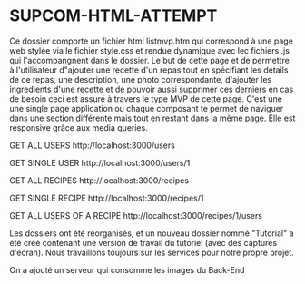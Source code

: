 # SUPCOM-HTML-ATTEMPT

Ce dossier comporte un fichier html listmvp.htm qui correspond à une page web stylée 
via le fichier style.css et rendue dynamique avec lec fichiers .js qui l'accompangnent 
dans le dossier.
Le but de cette page et de permettre à l'utilisateur d"ajouter une recette d'un repas
tout en spécifiant les détails de ce repas, une description, une photo correspondante,
d'ajouter  les ingredients d'une recette et de pouvoir aussi supprimer ces derniers en
cas de besoin ceci est assuré à travers le type MVP de cette page.
C'est une une single page application ou chaque composant te permet de naviguer dans
une section différente mais tout en restant dans la même page. Elle est responsive grâce 
aux media queries.


GET ALL USERS
http://localhost:3000/users

GET SINGLE USER
http://localhost:3000/users/1

GET ALL RECIPES
http://localhost:3000/recipes

GET SINGLE RECIPE
http://localhost:3000/recipes/1

GET ALL USERS OF A RECIPE
http://localhost:3000/recipes/1/users


Les dossiers ont été réorganisés, et un nouveau dossier nommé "Tutorial" a été créé 
contenant une version de travail du tutoriel (avec des captures d'écran).
Nous travaillons toujours sur les services pour notre propre projet.

On a ajouté un serveur qui consomme les images du Back-End

